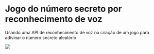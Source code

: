 <h1>Jogo do número secreto por reconhecimento de voz</h1>
<p>Usando uma API de reconhecimento de voz na criação de um jogo para adivinar o número secreto aleatório</p>
<img src="[https://jogo-numero-secreto-por-voz-red.vercel.app/](https://jogo-numero-secreto-por-voz-red.vercel.app/)https://jogo-numero-secreto-por-voz-red.vercel.app/">
